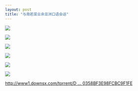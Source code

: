 ```yaml
---
layout: post
title: "与南若菜业余亚洲口语会话"
---
```

![](http://p.usxpic.com/btimg/upload/image/20180614/61406100787.jpg)

![](http://p.usxpic.com/btimg/upload/image/20180614/61406100788.jpg)

![](http://p.usxpic.com/btimg/upload/image/20180614/61406100789.jpg)

![](http://p.usxpic.com/btimg/upload/image/20180614/61406100790.jpg)

![](http://p.usxpic.com/btimg/upload/image/20180614/61406100791.jpg)

![](http://p.usxpic.com/btimg/upload/image/20180614/61406100792.jpg)

[http://www1.downsx.com/torrent/D ... 0358BF3E98FCBC9F1FE](http://www1.downsx.com/torrent/D786644604844097C9CFE0358BF3E98FCBC9F1FE)
